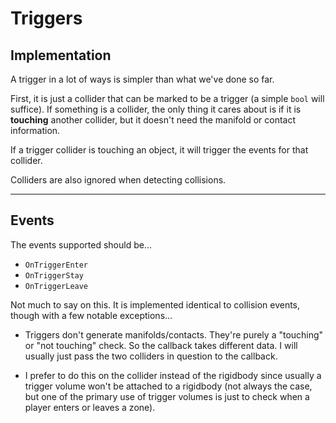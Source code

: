 Triggers
======

## Implementation
A trigger in a lot of ways is simpler than what we've done so far.  

First, it is just a collider that can be marked to be a trigger (a simple `bool` will suffice).  If something is a collider, the only thing it cares about is if it is **touching** another collider, but it doesn't need the manifold or contact information.  

If a trigger collider is touching an object, it will trigger the events for that collider. 

Colliders are also ignored when detecting collisions.

------
## Events
The events supported should be...

- `OnTriggerEnter`
- `OnTriggerStay`
- `OnTriggerLeave`

Not much to say on this.  It is implemented identical to collision events, though with a few notable exceptions...

- Triggers don't generate manifolds/contacts.  They're purely a "touching" or "not touching" check.  So the callback takes different data.  I will usually just pass the two colliders in question to the callback.

- I prefer to do this on the collider instead of the rigidbody since usually a trigger volume won't be attached to a rigidbody (not always the case, but one of the primary use of trigger volumes is just to check when a player enters or leaves a zone).
